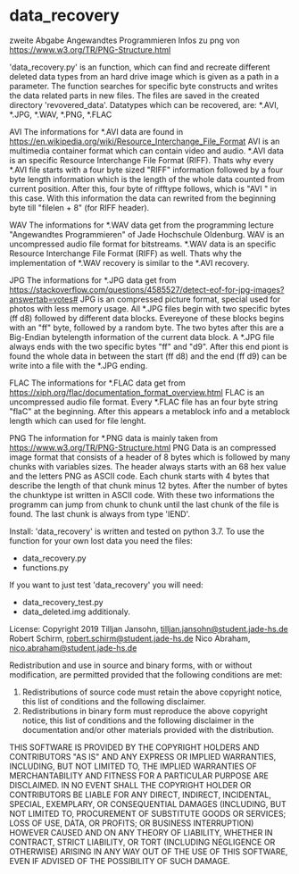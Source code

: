 # data_recovery
zweite Abgabe Angewandtes Programmieren
Infos zu png von https://www.w3.org/TR/PNG-Structure.html


'data_recovery.py' is an function, which can find and recreate different deleted data types from an hard drive image which is 
given as a path in a parameter. The function searches for specific byte constructs and writes the data related parts in new 
files. The files are saved in the created directory 'revovered_data'.
Datatypes which can be recovered, are: *.AVI, *.JPG, *.WAV, *.PNG, *.FLAC

AVI
The informations for *.AVI data are found in https://en.wikipedia.org/wiki/Resource_Interchange_File_Format
AVI is an multimedia container format which can contain video and audio.
*.AVI data is an specific Resource Interchange File Format (RIFF). Thats why every *.AVI file starts with a
four byte sized "RIFF" information followed by a four byte length information which is the length of the whole data counted
from current position. After this, four byte of rifftype follows, which is "AVI " in this case. With this information the data 
can rewrited from the beginning byte till "filelen + 8" (for RIFF header). 

WAV
The informations for *.WAV data get from the programming lecture "Angewandtes Programmieren" of Jade Hochschule Oldenburg.
WAV is an uncompressed audio file format for bitstreams.
*.WAV data is an specific Resource Interchange File Format (RIFF) as well. Thats why the implementation of *.WAV recovery is similar
to the *.AVI recovery.

JPG
The informations for *.JPG data get from https://stackoverflow.com/questions/4585527/detect-eof-for-jpg-images?answertab=votes#
JPG is an compressed picture format, special used for photos with less memory usage.
All *.JPG files begin with two specific bytes (ff d8) followed by different data blocks. Evereyone of these blocks begins with
an "ff" byte, followed by a random byte. The two bytes after this are a Big-Endian bytelength information of the current data block.
A *.JPG file always ends with the two specific bytes "ff" and "d9". After this end piont is found the whole data in between the start
(ff d8) and the end (ff d9) can be write into a file with the *.JPG ending.

FLAC
The informations for *.FLAC data get from https://xiph.org/flac/documentation_format_overview.html
FLAC is an uncompressed audio file format.
Every *.FLAC file has an four byte string "flaC" at the beginning. After this appears a metablock info and a metablock length which can
used for file lenght. 

PNG
The information for *.PNG data is mainly taken from https://www.w3.org/TR/PNG-Structure.html
PNG Data is an compressed image format that consists of a header of 8 bytes which is followed by many chunks with variables sizes. The header always starts with an 68 hex value and the letters PNG as ASCII code. Each chunk starts with 4 bytes that describe the length of that chunk minus 12 bytes. After the number of bytes the chunktype ist written in ASCII code. With these two informations the programm can jump from chunk to chunk until the last chunk of the file is found. The last chunk is always from type 'IEND'. 

Install:
'data_recovery' is written and tested on python 3.7. To use the function for your own lost data you need the files:
- data_recovery.py
- functions.py

If you want to just test 'data_recovery' you will need:
- data_recovery_test.py
- data_deleted.img 
additionaly.


License:
Copyright 2019 Tilljan Jansohn, tilljan.jansohn@student.jade-hs.de
               Robert Schirm, robert.schirm@student.jade-hs.de
               Nico Abraham, nico.abraham@student.jade-hs.de 

Redistribution and use in source and binary forms, with or without 
modification, are permitted provided that the following conditions are met:
1. Redistributions of source code must retain the above copyright notice, 
this list of conditions and the following disclaimer.
2. Redistributions in binary form must reproduce the above copyright 
notice, this list of conditions and the following disclaimer in the 
documentation and/or other materials provided with the distribution.

THIS SOFTWARE IS PROVIDED BY THE COPYRIGHT HOLDERS AND CONTRIBUTORS 
"AS IS" AND ANY EXPRESS OR IMPLIED WARRANTIES, INCLUDING, BUT NOT LIMITED
TO, THE IMPLIED WARRANTIES OF MERCHANTABILITY AND FITNESS FOR A PARTICULAR
PURPOSE ARE DISCLAIMED. IN NO EVENT SHALL THE COPYRIGHT HOLDER OR 
CONTRIBUTORS BE LIABLE FOR ANY DIRECT, INDIRECT, INCIDENTAL, SPECIAL,
EXEMPLARY, OR CONSEQUENTIAL DAMAGES (INCLUDING, BUT NOT LIMITED TO, 
PROCUREMENT OF SUBSTITUTE GOODS OR SERVICES; LOSS OF USE, DATA, OR 
PROFITS; OR BUSINESS INTERRUPTION) HOWEVER CAUSED AND ON ANY THEORY OF
LIABILITY, WHETHER IN CONTRACT, STRICT LIABILITY, OR TORT (INCLUDING
NEGLIGENCE OR OTHERWISE) ARISING IN ANY WAY OUT OF THE USE OF THIS
SOFTWARE, EVEN IF ADVISED OF THE POSSIBILITY OF SUCH DAMAGE.
		